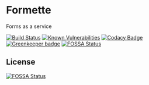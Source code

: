 # Formette
Forms as a service

[![Build Status](https://travis-ci.org/Formette/App.svg?branch=master)](https://travis-ci.org/Formette/App)
[![Known Vulnerabilities](https://snyk.io/test/github/formette/app/badge.svg)](https://snyk.io/test/github/formette/app)
[![Codacy Badge](https://api.codacy.com/project/badge/Grade/0a495fa08c634e90ac451ff8f3b35cf8)](https://www.codacy.com/app/vacom/App?utm_source=github.com&amp;utm_medium=referral&amp;utm_content=Formette/App&amp;utm_campaign=Badge_Grade) [![Greenkeeper badge](https://badges.greenkeeper.io/Formette/App.svg)](https://greenkeeper.io/)
[![FOSSA Status](https://app.fossa.io/api/projects/git%2Bgithub.com%2FFormette%2FApp.svg?type=shield)](https://app.fossa.io/projects/git%2Bgithub.com%2FFormette%2FApp?ref=badge_shield)


## License
[![FOSSA Status](https://app.fossa.io/api/projects/git%2Bgithub.com%2FFormette%2FApp.svg?type=large)](https://app.fossa.io/projects/git%2Bgithub.com%2FFormette%2FApp?ref=badge_large)